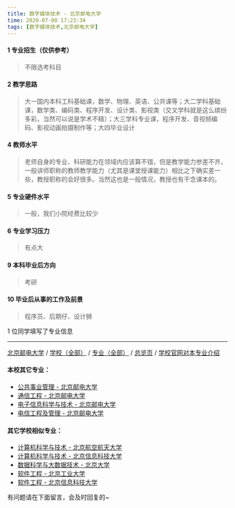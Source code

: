 ```yaml
---
title: 数字媒体技术 - 北京邮电大学
time: 2020-07-08 17:23:34
tags: [数字媒体技术,北京邮电大学]
---
```

#### 1 专业招生（仅供参考）  
> 不限选考科目 

#### 2 教学思路
> 大一国内本科工科基础课，数学、物理、英语、公共课等；大二学科基础课，数学类、编码类、程序开发、设计类、影视类（交叉学科就是这么缤纷多彩，当然可以说是学术不精）；大三学科专业课，程序开发、音视频编码、影视动画拍摄制作等；大四毕业设计



#### 4 教师水平
> 老师自身的专业、科研能力在领域内应该算不错，但是教学能力参差不齐，一般讲师职称的教师教学能力（尤其是课堂授课能力）相比之下确实差一些，教授职称的会好很多。当然这也是一般情况，教授也有干念课本的。


#### 5 专业硬件水平
> 一般，我们小院经费比较少

#### 6 专业学习压力
> 有点大


#### 9 本科毕业后方向
> 考研

#### 10 毕业后从事的工作及前景
> 程序员、后期仔、设计狮


1 位同学填写了专业信息
***
[北京邮电大学](https://univgo.github.io/2020/07/08/北京邮电大学) / [学校（全部）](https://univgo.github.io/2020/07/09/学校汇总页) / [专业（全部）](https://univgo.github.io/2020/07/09/专业汇总页) / [总览页](https://univgo.github.io/2020/07/09/总览) / [学校官网对本专业介绍]()
#### 本校其它专业：
- [公共事业管理 - 北京邮电大学](https://univgo.github.io/2020/07/08/公共事业管理%20-%20北京邮电大学)
- [通信工程 - 北京邮电大学](https://univgo.github.io/2020/07/08/通信工程%20-%20北京邮电大学)
- [电子信息科学与技术 - 北京邮电大学](https://univgo.github.io/2020/07/08/电子信息科学与技术%20-%20北京邮电大学)
- [电信工程及管理 - 北京邮电大学](https://univgo.github.io/2020/07/08/电信工程及管理%20-%20北京邮电大学)
#### 其它学校相似专业：
- [计算机科学与技术 - 北京航空航天大学](https://univgo.github.io/2020/07/08/计算机科学与技术%20-%20北京航空航天大学)
- [计算机科学与技术 - 北京信息科技大学](https://univgo.github.io/2020/07/08/计算机科学与技术%20-%20北京信息科技大学)
- [数据科学与大数据技术 - 北京大学](https://univgo.github.io/2020/07/08/数据科学与大数据技术%20-%20北京大学)
- [软件工程 - 北京工业大学](https://univgo.github.io/2020/07/08/软件工程%20-%20北京工业大学) 
- [软件工程 - 北京信息科技大学](https://univgo.github.io/2020/07/08/软件工程%20-%20北京信息科技大学)


有问题请在下面留言，会及时回复的~
